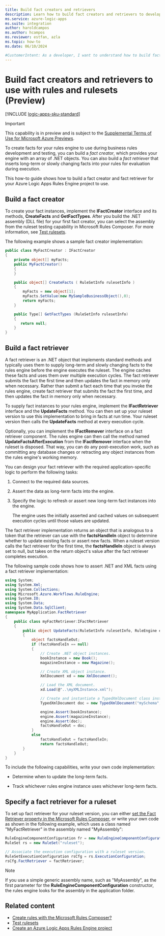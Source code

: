 ```yaml
---
title: Build fact creators and retrievers
description: Learn how to build fact creators and retrievers to develop and test rules in Microsoft Rules Composer.
ms.service: azure-logic-apps
ms.suite: integration
author: haroldcampos
ms.author: hcampos
ms.reviewer: estfan, azla
ms.topic: how-to
ms.date: 06/10/2024

#CustomerIntent: As a developer, I want to understand how to build fact creators and retrievers so that I can test my rules and rulesets in Microsoft Rules Composer and use those rulesets with my Azure Logic Apps Rules Engine project.
---
```


# Build fact creators and retrievers to use with rules and rulesets (Preview)

[!INCLUDE [logic-apps-sku-standard](../../../includes/logic-apps-sku-standard.md)]

> [!IMPORTANT]
> This capability is in preview and is subject to the 
> [Supplemental Terms of Use for Microsoft Azure Previews](https://azure.microsoft.com/support/legal/preview-supplemental-terms/).

To create facts for your rules engine to use during business rules development and testing, you can build a *fact creator*, which provides your engine with an array of .NET objects. You can also build a *fact retriever* that inserts long-term or slowly changing facts into your rules for evaluation during execution.

This how-to guide shows how to build a fact creator and fact retriever for your Azure Logic Apps Rules Engine project to use.

## Build a fact creator

To create your fact instances, implement the **IFactCreator** interface and its methods, **CreateFacts** and **GetFactTypes**. After you build the .NET assembly (DLL file) for your first fact creator, you can select the assembly from the ruleset testing capability in Microsoft Rules Composer. For more information, see [Test rulesets](test-rulesets.md).

The following example shows a sample fact creator implementation:

```csharp
public class MyFactCreator : IFactCreator
{
    private object[] myFacts;
    public MyFactCreator()
    {
    }

    public object[] CreateFacts ( RuleSetInfo rulesetInfo )
    {
        myFacts = new object[1];
        myFacts.SetValue(new MySampleBusinessObject(),0);
        return myFacts;
    }

    public Type[] GetFactTypes (RuleSetInfo rulesetInfo)
    {
       return null;
    }
}
```

## Build a fact retriever

A fact retriever is an .NET object that implements standard methods and typically uses them to supply long-term and slowly changing facts to the rules engine before the engine executes the ruleset. The engine caches these facts and uses them over multiple execution cycles. The fact retriever submits the fact the first time and then updates the fact in memory only when necessary. Rather than submit a fact each time that you invoke the rules engine, create fact retriever that submits the fact the first time, and then updates the fact in memory only when necessary.

To supply fact instances to your rules engine, implement the **IFactRetriever** interface and the **UpdateFacts** method. You can then set up your ruleset version to use this implementation to bring in facts at run time. Your ruleset version then calls the **UpdateFacts** method at every execution cycle.

Optionally, you can implement the **IFactRemover** interface on a fact retriever component. The rules engine can then call the method named **UpdateFactsAfterExecution** from the **IFactRemover** interface when the ruleset is disposed. That way, you can do any post-execution work, such as committing any database changes or retracting any object instances from the rules engine's working memory.

You can design your fact retriever with the required application-specific logic to perform the following tasks:

1. Connect to the required data sources.

1. Assert the data as long-term facts into the engine.

1. Specify the logic to refresh or assert new long-term fact instances into the engine.

   The engine uses the initially asserted and cached values on subsequent execution cycles until those values are updated.

The fact retriever implementation returns an object that is analogous to a token that the retriever can use with the **factsHandleIn** object to determine whether to update existing facts or assert new facts. When a ruleset version calls the fact retriever for the first time, the **factsHandleIn** object is always set to null, but takes on the return object's value after the fact retriever completes execution.

The following sample code shows how to assert .NET and XML facts using a fact retriever implementation:

```csharp
using System;
using System.Xml;
using System.Collections;
using Microsoft.Azure.Workflows.RuleEngine;
using System.IO;
using System.Data;
using System.Data.SqlClient;
namespace MyApplication.FactRetriever
{
    public class myFactRetriever:IFactRetriever
    {
        public object UpdateFacts(RuleSetInfo rulesetInfo, RuleEngine engine, object factsHandleIn)
        {
            object factsHandleOut;
            if (factsHandleIn == null)
            {
                // Create .NET object instances.
                bookInstance = new Book();
                magazineInstance = new Magazine();

                // Create XML object instance.
                XmlDocument xd = new XmlDocument();

                // Load the XML document.
                xd.Load(@"..\myXMLInstance.xml");

                // Create and instantiate a TypedXmlDocument class instance.
                TypedXmlDocument doc = new TypedXmlDocument("mySchema",xd1);

                engine.Assert(bookInstance);
                engine.Assert(magazineInstance);
                engine.Assert(doc);
                factsHandleOut = doc;
            }
            else
                factsHandleOut = factsHandleIn;
                return factsHandleOut;
        }
    }
}
```

To include the following capabilities, write your own code implementation:

- Determine when to update the long-term facts.

- Track whichever rules engine instance uses whichever long-term facts.

## Specify a fact retriever for a ruleset

To set up fact retriever for your ruleset version, you can either [set the Fact Retriever property in the Microsoft Rules Composer](perform-advanced-ruleset-tasks.md#set-up-fact-retriever), or write your own code as shown in the following example, which uses a class named "MyFactRetriever" in the assembly named "MyAssembly":

```csharp
RuleEngineComponentConfiguration fr = new RuleEngineComponentConfiguration("MyAssembly", "MyFactRetriever");
RuleSet rs = new RuleSet("ruleset");

// Associate the execution configuration with a ruleset version.
RuleSetExecutionConfiguration rsCfg = rs.ExecutionConfiguration;
rsCfg.FactRetriever = factRetriever;
```

> [!NOTE]
>
> If you use a simple generic assembly name, such as "MyAssembly", as the 
> first parameter for the **RuleEngineComponentConfiguration** constructor, 
> the rules engine looks for the assembly in the application folder.

## Related content

- [Create rules with the Microsoft Rules Composer?](create-rules.md)
- [Test rulesets](test-rulesets.md)
- [Create an Azure Logic Apps Rules Engine project](create-rules-engine-project.md)
